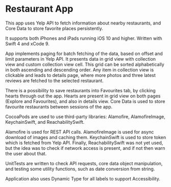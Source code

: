 # Restaurant App

This app uses Yelp API to fetch information about nearby restaurants, and Core Data to store favorite places persistently.

It supports both iPhones and iPads running iOS 10 and higher. Written with Swift 4 and xCode 9.

App implements paging for batch fetching of the data, based on offset and limit parameters in Yelp API. It presents data in grid view with collection view and custom collection view cell. This grid can be sorted alphabetically in both ascending and descending order. Any item in collection view is clickable and leads to details page, where more photos and three latest reviews are fetched to the selected restaurant.

There is a possibility to save restaurants into Favourites tab, by clicking hearts through out the app. Hearts are present in grid view on both pages (Explore and Favourites), and also in details view. Core Data is used to store favourite restaurants between sessions of the app.

CocoaPods are used to use third-party libraries: Alamofire, AlamofireImage, KeychainSwift, and ReachabilitySwift.

Alamofire is used for REST API calls. AlamofireImage is used for async download of images and caching them. KeychainSwift is used to store token which is fetched from Yelp API. Finally, ReachabilitySwift was not yet used, but the idea was to check if network access is present, and if not then warn the user about that.

UnitTests are written to check API requests, core data object manipulation, and  testing some utility functions, such as date conversion from string.

Application also uses Dynamic Type for all labels to support Accessibility.

